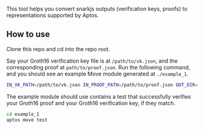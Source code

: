 This tool helps you convert snarkjs outputs (verification keys, proofs) to representations supported by Aptos.

## How to use
Clone this repo and cd into the repo root.

Say your Groth16 verification key file is at `/path/to/vk.json`, and the corresponding proof at `path/to/proof.json`.
Run the following command, and you should see an example Move module generated at `./example_1`.
```bash
IN_VK_PATH=/path/to/vk.json IN_PROOF_PATH=/path/to/proof.json OUT_DIR=./example_1 cargo run
```

The example module should use contains a test that successfully verifies your Groth16 proof and your Groth16 verification key, if they match.
```bash
cd example_1
aptos move test
```
